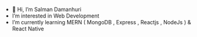 - 👋 Hi, I’m Salman Damanhuri
- I’m interested in Web Development
- I’m currently learning MERN ( MongoDB , Express , Reactjs , NodeJs ) & React Native 



<!---
salman99-ui/salman99-ui is a ✨ special ✨ repository because its `README.md` (this file) appears on your GitHub profile.
You can click the Preview link to take a look at your changes.
--->
